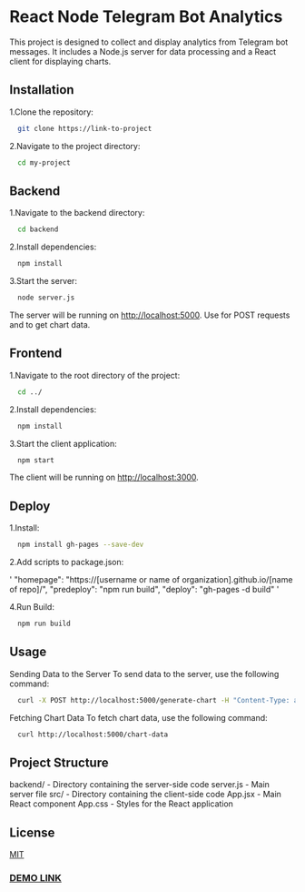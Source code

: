 # React Node Telegram Bot Analytics

This project is designed to collect and display analytics from Telegram bot messages. It includes a Node.js server for data processing and a React client for displaying charts.

## Installation

1.Clone the repository:

```bash
  git clone https://link-to-project
```

2.Navigate to the project directory:

```bash
  cd my-project
```

## Backend

1.Navigate to the backend directory:

```bash
  cd backend
```

2.Install dependencies:

```bash
  npm install
```

3.Start the server:

```bash
  node server.js
```

The server will be running on <http://localhost:5000>. Use </generate-chart> for POST requests and </chart-data> to get chart data.

## Frontend

1.Navigate to the root directory of the project:

```bash
  cd ../
```

2.Install dependencies:

```bash
  npm install
```

3.Start the client application:

```bash
  npm start
```

The client will be running on <http://localhost:3000>.

## Deploy

1.Install:

```bash
  npm install gh-pages --save-dev
```

2.Add scripts to package.json:

'
"homepage": "https://[username or name of organization].github.io/[name of repo]/",
 "predeploy": "npm run build",
 "deploy": "gh-pages -d build"
'

4.Run Build:

```bash
  npm run build
```

## Usage

Sending Data to the Server
To send data to the server, use the following command:

```bash
  curl -X POST http://localhost:5000/generate-chart -H "Content-Type: application/json" -d '{"hour": "13:43", "duration": "1h 45m"}'
```

Fetching Chart Data
To fetch chart data, use the following command:

```bash
  curl http://localhost:5000/chart-data
```

## Project Structure

backend/ - Directory containing the server-side code
server.js - Main server file
src/ - Directory containing the client-side code
App.jsx - Main React component
App.css - Styles for the React application

## License

[MIT](https://choosealicense.com/licenses/mit/)

### [DEMO LINK](https://MariaSnegireva.github.io/react_node_telegram)
